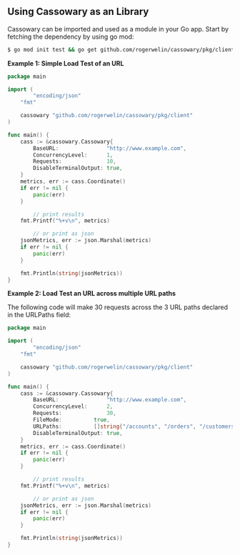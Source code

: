 
## Using Cassowary as an Library

Cassowary can be imported and used as a module in your Go app. Start by fetching the dependency by using go mod:

```bash
$ go mod init test && go get github.com/rogerwelin/cassowary/pkg/client
```

**Example 1: Simple Load Test of an URL**  

```go
package main

import (
        "encoding/json"
	"fmt"

	cassowary "github.com/rogerwelin/cassowary/pkg/client"
)

func main() {
	cass := &cassowary.Cassowary{
		BaseURL:               "http://www.example.com",
		ConcurrencyLevel:      1,
		Requests:              10,
		DisableTerminalOutput: true,
	}
	metrics, err := cass.Coordinate()
	if err != nil {
		panic(err)
	}

        // print results
	fmt.Printf("%+v\n", metrics)

        // or print as json
	jsonMetrics, err := json.Marshal(metrics)
	if err != nil {
		panic(err)
	}

	fmt.Println(string(jsonMetrics))
}
```

**Example 2: Load Test an URL across multiple URL paths**  

The following code will make 30 requests across the 3 URL paths declared in the URLPaths field:

```go
package main

import (
        "encoding/json"
	"fmt"

	cassowary "github.com/rogerwelin/cassowary/pkg/client"
)

func main() {
	cass := &cassowary.Cassowary{
		BaseURL:               "http://www.example.com",
		ConcurrencyLevel:      2,
		Requests:              30,
		FileMode:	       true,
		URLPaths:	       []string{"/accounts", "/orders", "/customers"},
		DisableTerminalOutput: true,
	}
	metrics, err := cass.Coordinate()
	if err != nil {
		panic(err)
	}

        // print results
	fmt.Printf("%+v\n", metrics)

        // or print as json
	jsonMetrics, err := json.Marshal(metrics)
	if err != nil {
		panic(err)
	}

	fmt.Println(string(jsonMetrics))
}
```
